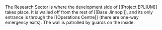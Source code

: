The Research Sector is where the development side of [[Project EPLIUM]] takes place. It is walled off from the rest of [[Base Jinnopi]], and its only entrance is through the [[Operations Centre]] (there are one-way emergency exits). The wall is patrolled by guards on the inside.